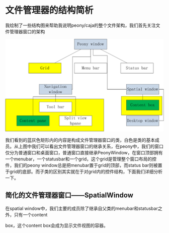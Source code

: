 # 文件管理器的结构简析

我绘制了一些结构图来帮助我说明peony/caja的整个文件架构，我们首先关注文件管理器窗口的架构

![](assets/peonywindow.png)

我们看到的蓝灰色矩形内的内容是构成文件管理器窗口的类，白色是类的基本成员。从上图中我们可以看出文件管理器窗口的继承关系，在peony中，我们的窗口仅分为普通窗口和桌面窗口，普通窗口直接继承PeonyWindow，在窗口顶部拥有一个menubar，一个statusbar和一个grid，这个grid是管理整个窗口布局的控件，我们的peony window总是把menubar置于grid的顶部，而status bar则被置于grid的底部。而子类的区别其实就在于对grid内的控件结构，下面我们详细分析一下。

## 简化的文件管理器窗口——SpatialWindow

在spatial window中，我们主要的成员除了继承自父类的menubar和statusbar之外，只有一个content

box，这个content box会成为显示文件视图的容器。

